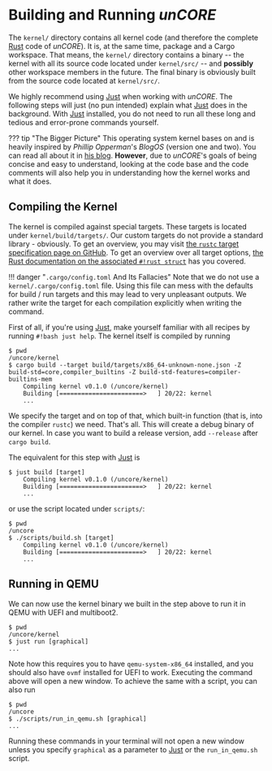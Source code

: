 # Building and Running _unCORE_

The `kernel/` directory contains all kernel code (and therefore the complete [Rust] code of _unCORE_). It is, at the same time, package and a Cargo workspace. That means, the `kernel/` directory contains a binary -- the kernel with all its source code located under `kernel/src/` -- and **possibly** other workspace members in the future. The final binary is obviously built from the source code located at `kernel/src/`.

We highly recommend using [Just] when working with _unCORE_. The following steps will just (no pun intended) explain what [Just] does in the background. With [Just] installed, you do not need to run all these long and tedious and error-prone commands yourself.

??? tip "The Bigger Picture"
    This operating system kernel bases on and is heavily inspired by _Phillip Opperman_'s _BlogOS_ (version one and two). You can read all about it in [his blog](https://os.phil-opp.com/). **However**, due to _unCORE_'s goals of being concise and easy to understand, looking at the code base and the code comments will also help you in understanding how the kernel works and what it does.

## Compiling the Kernel

The kernel is compiled against special targets. These targets is located under `kernel/build/targets/`. Our custom targets do not provide a standard library - obviously. To get an overview, you may visit [the `rustc` target specification page on GitHub][rustc-target-specification]. To get an overview over all target options, [the Rust documentation on the associated `#!rust struct`][rustc-target-options] has you covered.

!!! danger "`.cargo/config.toml` And Its Fallacies"
    Note that we do not use a `kernel/.cargo/config.toml` file. Using this file can mess with the defaults for build / run targets and this may lead to very unpleasant outputs. We rather write the target for each compilation explicitly when writing the command.

First of all, if you're using [Just], make yourself familiar with all recipes by running `#!bash just help`. The kernel itself is compiled by running

``` CONSOLE
$ pwd
/uncore/kernel
$ cargo build --target build/targets/x86_64-unknown-none.json -Z build-std=core,compiler_builtins -Z build-std-features=compiler-builtins-mem
    Compiling kernel v0.1.0 (/uncore/kernel)
    Building [=======================>   ] 20/22: kernel
    ...
```

We specify the target and on top of that, which built-in function (that is, into the compiler `rustc`) we need. That's all. This will create a debug binary of our kernel. In case you want to build a release version, add `--release` after `cargo build`.

The equivalent for this step with [Just] is

``` CONSOLE
$ just build [target]
    Compiling kernel v0.1.0 (/uncore/kernel)
    Building [=======================>   ] 20/22: kernel
    ...
```

or use the script located under `scripts/`:

``` CONSOLE
$ pwd
/uncore
$ ./scripts/build.sh [target]
    Compiling kernel v0.1.0 (/uncore/kernel)
    Building [=======================>   ] 20/22: kernel
    ...
```

## Running in QEMU

We can now use the kernel binary we built in the step above to run it in QEMU with UEFI and multiboot2.

``` CONSOLE
$ pwd
/uncore/kernel
$ just run [graphical]
...
```

Note how this requires you to have `qemu-system-x86_64` installed, and you should also have `ovmf` installed for UEFI to work. Executing the command above will open a new window. To achieve the same with a script, you can also run

``` CONSOLE
$ pwd
/uncore
$ ./scripts/run_in_qemu.sh [graphical]
...
```

Running these commands in your terminal will not open a new window unless you specify `graphical` as a parameter to [Just] or the `run_in_qemu.sh` script.

[//]: # (Links)

[Rust]: https://www.rust-lang.org/
[Just]: https://github.com/casey/just

[rustc-target-specification]: https://github.com/rust-lang/rust/tree/1.57.0/compiler/rustc_target/src/spec
[rustc-target-options]: https://doc.rust-lang.org/stable/nightly-rustc/rustc_target/spec/struct.TargetOptions.html
